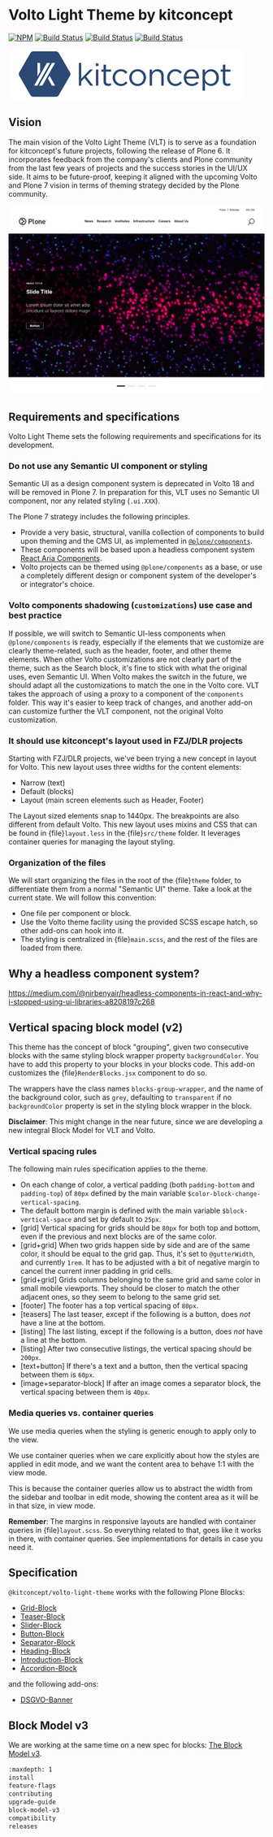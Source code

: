# Volto Light Theme by kitconcept

[![NPM](https://img.shields.io/npm/v/@kitconcept/volto-light-theme.svg)](https://www.npmjs.com/package/@kitconcept/volto-light-theme)
[![Build Status](https://github.com/kitconcept/volto-light-theme/actions/workflows/code.yml/badge.svg)](https://github.com/kitconcept/volto-light-theme/actions)
[![Build Status](https://github.com/kitconcept/volto-light-theme/actions/workflows/unit.yml/badge.svg)](https://github.com/kitconcept/volto-light-theme/actions)
[![Build Status](https://github.com/kitconcept/volto-light-theme/actions/workflows/acceptance.yml/badge.svg)](https://github.com/kitconcept/volto-light-theme/actions)

![kitconcept GmbH](https://github.com/kitconcept/volto-blocks/raw/master/kitconcept.png)

## Vision

The main vision of the Volto Light Theme (VLT) is to serve as a foundation for kitconcept's future projects, following the release of Plone 6.
It incorporates feedback from the company's clients and Plone community from the last few years of projects and the success stories in the UI/UX side.
It aims to be future-proof, keeping it aligned with the upcoming Volto and Plone 7 vision in terms of theming strategy decided by the Plone community.

![Volto-Light-Theme](./volto-light-theme.png)

## Requirements and specifications

Volto Light Theme sets the following requirements and specifications for its development.


### Do not use any Semantic UI component or styling

Semantic UI as a design component system is deprecated in Volto 18 and will be removed in Plone 7.
In preparation for this, VLT uses no Semantic UI component, nor any related styling (`.ui.XXX`).

The Plone 7 strategy includes the following principles.

-   Provide a very basic, structural, vanilla collection of components to build upon theming and the CMS UI, as implemented in [`@plone/components`](https://github.com/plone/volto/tree/main/packages/components).
-   These components will be based upon a headless component system [React Aria Components](https://react-spectrum.adobe.com/react-aria/components.html).
-   Volto projects can be themed using `@plone/components` as a base, or use a completely different design or component system of the developer's or integrator's choice.


### Volto components shadowing (`customizations`) use case and best practice

If possible, we will switch to Semantic UI-less components when `@plone/components` is ready, especially if the elements that we customize are clearly theme-related, such as the header, footer, and other theme elements.
When other Volto customizations are not clearly part of the theme, such as the Search block, it's fine to stick with what the original uses, even Semantic UI.
When Volto makes the switch in the future, we should adapt all the customizations to match the one in the Volto core.
VLT takes the approach of using a proxy to a component of the `components` folder.
This way it's easier to keep track of changes, and another add-on can customize further the VLT component, not the original Volto customization.


### It should use kitconcept's layout used in FZJ/DLR projects

Starting with FZJ/DLR projects, we've been trying a new concept in layout for Volto.
This new layout uses three widths for the content elements:

-   Narrow (text)
-   Default (blocks)
-   Layout (main screen elements such as Header, Footer)

The Layout sized elements snap to 1440px.
The breakpoints are also different from default Volto.
This new layout uses mixins and CSS that can be found in {file}`layout.less` in the {file}`src/theme` folder.
It leverages container queries for managing the layout styling.


### Organization of the files

We will start organizing the files in the root of the {file}`theme` folder, to differentiate them from a normal "Semantic UI" theme.
Take a look at the current state.
We will follow this convention:

-   One file per component or block.
-   Use the Volto theme facility using the provided SCSS escape hatch, so other add-ons can hook into it.
-   The styling is centralized in {file}`main.scss`, and the rest of the files are loaded from there.


## Why a headless component system?

https://medium.com/@nirbenyair/headless-components-in-react-and-why-i-stopped-using-ui-libraries-a8208197c268


## Vertical spacing block model (v2)

This theme has the concept of block "grouping", given two consecutive blocks with the same styling block wrapper property `backgroundColor`.
You have to add this property to your blocks in your blocks code.
This add-on customizes the {file}`RenderBlocks.jsx` component to do so.

The wrappers have the class names `blocks-group-wrapper`, and the name of the background color, such as `grey`, defaulting to `transparent` if no `backgroundColor` property is set in the styling block wrapper in the block.

**Disclaimer**: This might change in the near future, since we are developing a new integral Block Model for VLT and Volto.


### Vertical spacing rules

The following main rules specification applies to the theme.

-   On each change of color, a vertical padding (both `padding-bottom` and `padding-top`) of `80px` defined by the main variable `$color-block-change-vertical-spacing`.
-   The default bottom margin is defined with the main variable `$block-vertical-space` and set by default to `25px`.
-   [grid] Vertical spacing for grids should be `80px` for both top and bottom, even if the previous and next blocks are of the same color.
-   [grid+grid] When two grids happen side by side and are of the same color, it should be equal to the grid gap.
    Thus, it's set to `@gutterWidth`, and currently `1rem`.
    It has to be adjusted with a bit of negative margin to cancel the current inner padding in grid cells.
-   [grid+grid] Grids columns belonging to the same grid and same color in small mobile viewports.
    They should be closer to match the other adjacent ones, so they seem to belong to the same grid set.
-   [footer] The footer has a top vertical spacing of `80px`.
-   [teasers] The last teaser, except if the following is a button, does _not_ have a line at the bottom.
-   [listing] The last listing, except if the following is a button, does _not_ have a line at the bottom.
-   [listing] After two consecutive listings, the vertical spacing should be `200px`.
-   [text+button] If there's a text and a button, then the vertical spacing between them is `60px`.
-   [image+separator-block] If after an image comes a separator block, the vertical spacing between them is `40px`.


### Media queries vs. container queries

We use media queries when the styling is generic enough to apply only to the view.

We use container queries when we care explicitly about how the styles are applied in edit mode, and we want the content area to behave 1:1 with the view mode.

This is because the container queries allow us to abstract the width from the sidebar and toolbar in edit mode, showing the content area as it will be in that size, in view mode.

**Remember**: The margins in responsive layouts are handled with container queries in {file}`layout.scss`.
So everything related to that, goes like it works in there, with container queries.
See implementations for details in case you need it.


## Specification

`@kitconcept/volto-light-theme` works with the following Plone Blocks:

-   [Grid-Block](https://www.npmjs.com/package/@kitconcept/volto-blocks-grid)
-   [Teaser-Block](https://www.npmjs.com/package/@kitconcept/volto-blocks-grid)
-   [Slider-Block](https://www.npmjs.com/package/@kitconcept/volto-slider-block)
-   [Button-Block](https://www.npmjs.com/package/@kitconcept/volto-button-block)
-   [Separator-Block](https://www.npmjs.com/package/@kitconcept/volto-separator-block)
-   [Heading-Block](https://www.npmjs.com/package/@kitconcept/volto-heading-block)
-   [Introduction-Block](https://www.npmjs.com/package/@kitconcept/volto-introduction-block)
-   [Accordion-Block](https://www.npmjs.com/package/@eeacms/volto-accordion-block)

and the following add-ons:

-   [DSGVO-Banner](https://www.npmjs.com/package/@kitconcept/volto-dsgvo-banner)


## Block Model v3

We are working at the same time on a new spec for blocks: [The Block Model v3](./block-model-v3.md).


```{toctree}
:maxdepth: 1
install
feature-flags
contributing
upgrade-guide
block-model-v3
compatibility
releases
```
